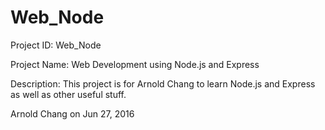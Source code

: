 # Web_Node

Project ID: Web_Node

Project Name: Web Development using Node.js and Express

Description: This project is for Arnold Chang to learn Node.js and Express as well as other useful stuff.

Arnold Chang on Jun 27, 2016
